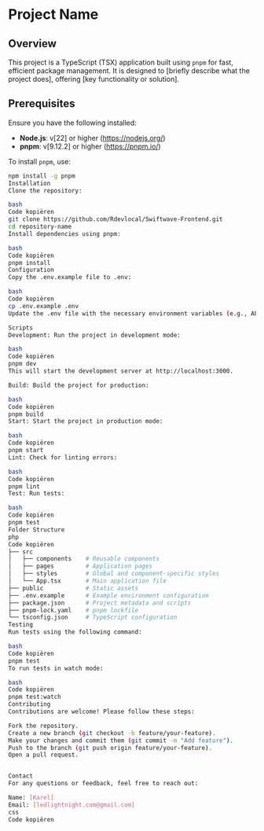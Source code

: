 # Project Name

## Overview

This project is a TypeScript (TSX) application built using `pnpm` for fast, efficient package management. It is designed to [briefly describe what the project does], offering [key functionality or solution].



## Prerequisites

Ensure you have the following installed:

- **Node.js**: v[22] or higher (https://nodejs.org/)
- **pnpm**: v[9.12.2] or higher (https://pnpm.io/)

To install `pnpm`, use:

```bash
npm install -g pnpm
Installation
Clone the repository:

bash
Code kopiëren
git clone https://github.com/Rdevlocal/Swiftwave-Frontend.git
cd repository-name
Install dependencies using pnpm:

bash
Code kopiëren
pnpm install
Configuration
Copy the .env.example file to .env:

bash
Code kopiëren
cp .env.example .env
Update the .env file with the necessary environment variables (e.g., API keys, database URLs).

Scripts
Development: Run the project in development mode:

bash
Code kopiëren
pnpm dev
This will start the development server at http://localhost:3000.

Build: Build the project for production:

bash
Code kopiëren
pnpm build
Start: Start the project in production mode:

bash
Code kopiëren
pnpm start
Lint: Check for linting errors:

bash
Code kopiëren
pnpm lint
Test: Run tests:

bash
Code kopiëren
pnpm test
Folder Structure
php
Code kopiëren
├── src
│   ├── components    # Reusable components
│   ├── pages         # Application pages
│   ├── styles        # Global and component-specific styles
│   └── App.tsx       # Main application file
├── public            # Static assets
├── .env.example      # Example environment configuration
├── package.json      # Project metadata and scripts
├── pnpm-lock.yaml    # pnpm lockfile
└── tsconfig.json     # TypeScript configuration
Testing
Run tests using the following command:

bash
Code kopiëren
pnpm test
To run tests in watch mode:

bash
Code kopiëren
pnpm test:watch
Contributing
Contributions are welcome! Please follow these steps:

Fork the repository.
Create a new branch (git checkout -b feature/your-feature).
Make your changes and commit them (git commit -m "Add feature").
Push to the branch (git push origin feature/your-feature).
Open a pull request.


Contact
For any questions or feedback, feel free to reach out:

Name: [Karel]
Email: [ledlightnight.com@gmail.com]
css
Code kopiëren






